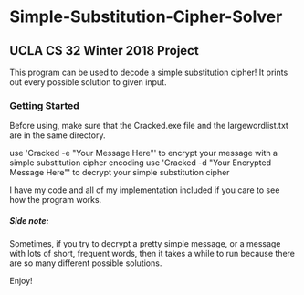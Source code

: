 # Simple-Substitution-Cipher-Solver
## UCLA CS 32 Winter 2018 Project 

This program can be used to decode a simple substitution cipher! It prints out every possible solution to given input.

### Getting Started
Before using, make sure that the Cracked.exe file and the largewordlist.txt are in the same directory. 

use 'Cracked -e "Your Message Here"' to encrypt your message with a simple substitution cipher encoding
use 'Cracked -d "Your Encrypted Message Here"' to decrypt your simple substitution cipher

I have my code and all of my implementation included if you care to see how the program works.

##### Side note:
Sometimes, if you try to decrypt a pretty simple message, or a message with lots of short, frequent words, then
it takes a while to run because there are so many different possible solutions. 


Enjoy! 
